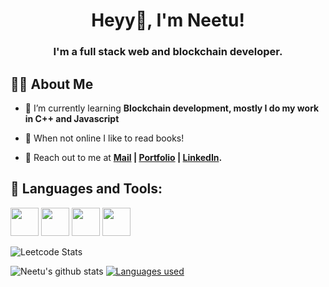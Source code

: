 ### <h1 align='center'>Heyy👋, I'm Neetu!</h1>

<h3 align="center">I'm a full stack web and blockchain developer.</h3>

## 🙋‍♂️ About Me


- 🌱 I’m currently learning **Blockchain development, mostly I do my work in C++ and Javascript**

- 👯 When not online I like to read books!
 
- 🧑 Reach out to me at **[Mail](chaudharyneetu749@gmail.com) | [Portfolio](https://neetu-749.github.io/portfolio/) | [LinkedIn](https://www.linkedin.com/in/neetu-kumari-169349206/).**

## 🚀 Languages and Tools:
  <img src="https://img.icons8.com/color/96/000000/c-plus-plus-logo.png" width=45 height=45></img>
  <img src="https://img.icons8.com/color/96/000000/c-programming.png" width=45 height=45></img>
  <img src="https://img.icons8.com/color/96/000000/javascript.png" width=45 height=45></img>
   <img src="https://img.icons8.com/color/96/000000/html-5.png" width=45 height=45></img>
  
 ![Leetcode Stats](https://leetcode.card.workers.dev/?username=bestie&theme=unicorn)
 
 ![Neetu's github stats](https://github-readme-stats.vercel.app/api?username=neetu-749&show_icons=true&theme=highcontrast)
 <a href="https://github.com/jriyyya/github-readme-stats"><img alt="Languages used" src="https://github-readme-stats.vercel.app/api/top-langs/?username=neetu-749&langs_count=8&count_private=true&layout=compact&theme=react&hide_border=true&bg_color=0D1117" /></a>
